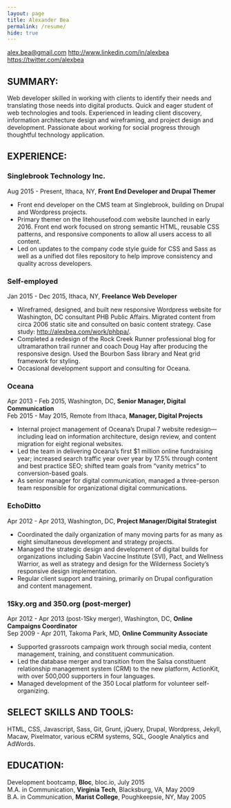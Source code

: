 ```yaml
---
layout: page
title: Alexander Bea
permalink: /resume/
hide: true
---
```


alex.bea@gmail.com
http://www.linkedin.com/in/alexbea
https://twitter.com/alexbea

## SUMMARY:
Web developer skilled in working with clients to identify their needs and translating those needs into digital products. Quick and eager student of web technologies and tools. Experienced in leading client discovery, information architecture design and wireframing, and project design and development. Passionate about working for social progress through thoughtful technology application.

## EXPERIENCE:

### Singlebrook Technology Inc.
Aug 2015 - Present, Ithaca, NY, **Front End Developer and Drupal Themer**

- Front end developer on the CMS team at Singlebrook, building on Drupal and Wordpress projects.
- Primary themer on the litehousefood.com website launched in early 2016. Front end work focused on strong semantic HTML, reusable CSS patterns, and responsive components to allow all users access to all content.
- Led on updates to the company code style guide for CSS and Sass as well as a unified dot files repository to help improve consistency and quality across developers.

### Self-employed
Jan 2015 - Dec 2015, Ithaca, NY, **Freelance Web Developer**

- Wireframed, designed, and built new responsive Wordpress website for Washington, DC consultant PHB Public Affairs. Migrated content from circa 2006 static site and consulted on basic content strategy. Case study: http://alexbea.com/work/phbpa/.
- Completed a redesign of the Rock Creek Runner professional blog for ultramarathon trail runner and coach Doug Hay after producing the responsive design. Used the Bourbon Sass library and Neat grid framework for styling.
- Occasional development support and consulting for Oceana.

### Oceana
Apr 2013 - Feb 2015, Washington, DC, **Senior Manager, Digital Communication**<br />
Feb 2015 - May 2015, Remote from Ithaca, **Manager, Digital Projects**

- Internal project management of Oceana’s Drupal 7 website redesign—including lead on information architecture, design review, and content migration for eight regional websites.
- Led the team in delivering Oceana’s first $1 million online fundraising year; increased search traffic year over year by 17.5% through content and best practice SEO; shifted team goals from “vanity metrics” to conversion-based goals.
- As senior manager for digital communication, managed a three-person team responsible for organizational digital communications.

### EchoDitto
Apr 2012 - Apr 2013, Washington, DC, **Project Manager/Digital Strategist**

- Coordinated the daily organization of many moving parts for as many as eight simultaneous development and strategy projects.
- Managed the strategic design and development of digital builds for organizations including Sabin Vaccine Institute (SVI), Pact, and Wellness Warrior, as well as strategy and design for the Wilderness Society’s responsive design implementation.
- Regular client support and training, primarily on Drupal configuration and content management.

### 1Sky.org and 350.org (post-merger)
Apr 2012 - Apr 2013 (post-1Sky merger), Washington, DC, **Online Campaigns Coordinator**<br />
Sep 2009 - Apr 2011, Takoma Park, MD, **Online Community Associate**

- Supported grassroots campaign work through social media, content management, training, and constituent communication.
- Led the database merger and transition from the Salsa constituent relationship management system (CRM) to the new platform, ActionKit, with over 500,000 supporters in four languages.
- Managed development of the 350 Local platform for volunteer self-organizing.

## SELECT SKILLS AND TOOLS:
HTML, CSS, Javascript, Sass, Git, Grunt, jQuery, Drupal, Wordpress, Jekyll, Macaw, Pixelmator, various eCRM systems, SQL, Google Analytics and AdWords.

## EDUCATION:
Development bootcamp, **Bloc**, bloc.io, July 2015<br />
M.A. in Communication, **Virginia Tech**, Blacksburg, VA, May 2009<br />
B.A. in Communication, **Marist College**, Poughkeepsie, NY, May 2005
